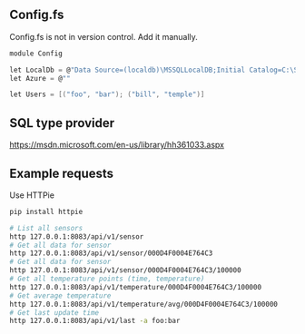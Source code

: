 ## Config.fs

Config.fs is not in version control. Add it manually.

``` csharp
module Config

let LocalDb = @"Data Source=(localdb)\MSSQLLocalDB;Initial Catalog=C:\SRC\GITHUB\CUBESENSORS-IOT-AZURE\SAMPLE_DATA\CUBE_DB.MDF;Integrated Security=True;Connect Timeout=30;Encrypt=False;TrustServerCertificate=False;ApplicationIntent=ReadWrite;MultiSubnetFailover=False"
let Azure = @""

let Users = [("foo", "bar"); ("bill", "temple")]
```

## SQL type provider
https://msdn.microsoft.com/en-us/library/hh361033.aspx

## Example requests

Use HTTPie

```sh
pip install httpie
```

```sh
# List all sensors
http 127.0.0.1:8083/api/v1/sensor
# Get all data for sensor
http 127.0.0.1:8083/api/v1/sensor/000D4F0004E764C3
# Get all data for sensor
http 127.0.0.1:8083/api/v1/sensor/000D4F0004E764C3/100000
# Get all temperature points (time, temperature)
http 127.0.0.1:8083/api/v1/temperature/000D4F0004E764C3/100000
# Get average temperature
http 127.0.0.1:8083/api/v1/temperature/avg/000D4F0004E764C3/100000
# Get last update time
http 127.0.0.1:8083/api/v1/last -a foo:bar
```